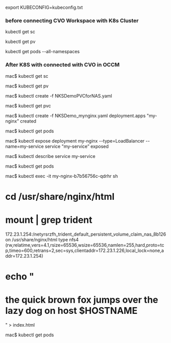 export KUBECONFIG=kubeconfig.txt

### before connecting CVO Workspace with K8s Cluster

kubectl get sc

kubectl get pv

kubectl get pods --all-namespaces

### After K8S with connected with CVO in OCCM

mac$ kubectl get sc

mac$ kubectl get pv

mac$ kubectl create -f NKSDemoPVCforNAS.yaml

mac$ kubectl get pvc

mac$ kubectl create -f NKSDemo_mynginx.yaml
deployment.apps "my-nginx” created

mac$ kubectl get pods

mac$ kubectl expose deployment my-nginx --type=LoadBalancer --name=my-service
service "my-service” exposed

mac$ kubectl describe service my-service

mac$ kubectl get pods


mac$ kubectl exec -it my-nginx-b7b56756c-qdrhr sh
# cd /usr/share/nginx/html

# mount | grep trident
172.23.1.254:/netyrsrzfh_trident_default_persistent_volume_claim_nas_8b126 on /usr/share/nginx/html type nfs4 (rw,relatime,vers=4.1,rsize=65536,wsize=65536,namlen=255,hard,proto=tcp,timeo=600,retrans=2,sec=sys,clientaddr=172.23.1.226,local_lock=none,addr=172.23.1.254)

# echo "<h1>the quick brown fox jumps over the lazy dog on host $HOSTNAME </h1>" > index.html

mac$ kubectl get pods
